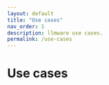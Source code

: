 ```yaml
---
layout: default
title: "Use cases"
nav_order: 1
description: llmware use cases.
permalink: /use-cases
---
```

# Use cases
